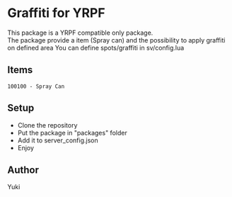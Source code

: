 # Graffiti for YRPF
This package is a YRPF compatible only package.  
The package provide a item (Spray can) and the possibility to apply graffiti on defined area 
You can define spots/graffiti in sv/config.lua

## Items
```
100100 - Spray Can
```

## Setup
- Clone the repository
- Put the package in "packages" folder
- Add it to server_config.json
- Enjoy

## Author
Yuki